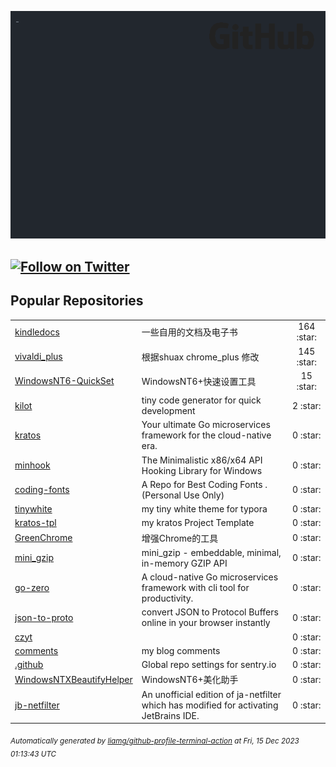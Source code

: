 ![gifOS](os.gif)

[![Follow on Twitter](https://shields.io/twitter/follow/czyt?label=Follow)](https://twitter.com/czyt) 
---

## Popular Repositories
<table>
<tr><td><a href="https://github.com/czyt/kindledocs">kindledocs</a></td><td>一些自用的文档及电子书</td><td align="center" width="12%">164 :star:</td></tr>
<tr><td><a href="https://github.com/czyt/vivaldi_plus">vivaldi_plus</a></td><td>根据shuax chrome_plus 修改</td><td align="center" width="12%">145 :star:</td></tr>
<tr><td><a href="https://github.com/czyt/WindowsNT6-QuickSet">WindowsNT6-QuickSet</a></td><td>WindowsNT6+快速设置工具</td><td align="center" width="12%">15 :star:</td></tr>
<tr><td><a href="https://github.com/czyt/kilot">kilot</a></td><td>tiny code generator  for quick development</td><td align="center" width="12%">2 :star:</td></tr>
<tr><td><a href="https://github.com/czyt/kratos">kratos</a></td><td>Your ultimate Go microservices framework for the cloud-native era.</td><td align="center" width="12%">0 :star:</td></tr>
<tr><td><a href="https://github.com/czyt/minhook">minhook</a></td><td>The Minimalistic x86/x64 API Hooking Library for Windows</td><td align="center" width="12%">0 :star:</td></tr>
<tr><td><a href="https://github.com/czyt/coding-fonts">coding-fonts</a></td><td>A Repo for Best Coding Fonts . (Personal Use Only)</td><td align="center" width="12%">0 :star:</td></tr>
<tr><td><a href="https://github.com/czyt/tinywhite">tinywhite</a></td><td>my tiny white theme for typora</td><td align="center" width="12%">0 :star:</td></tr>
<tr><td><a href="https://github.com/czyt/kratos-tpl">kratos-tpl</a></td><td>my kratos Project Template</td><td align="center" width="12%">0 :star:</td></tr>
<tr><td><a href="https://github.com/czyt/GreenChrome">GreenChrome</a></td><td>增强Chrome的工具</td><td align="center" width="12%">0 :star:</td></tr>
<tr><td><a href="https://github.com/czyt/mini_gzip">mini_gzip</a></td><td>mini_gzip - embeddable, minimal, in-memory GZIP API</td><td align="center" width="12%">0 :star:</td></tr>
<tr><td><a href="https://github.com/czyt/go-zero">go-zero</a></td><td>A cloud-native Go microservices framework with cli tool for productivity.</td><td align="center" width="12%">0 :star:</td></tr>
<tr><td><a href="https://github.com/czyt/json-to-proto">json-to-proto</a></td><td>convert JSON to Protocol Buffers online in your browser instantly</td><td align="center" width="12%">0 :star:</td></tr>
<tr><td><a href="https://github.com/czyt/czyt">czyt</a></td><td></td><td align="center" width="12%">0 :star:</td></tr>
<tr><td><a href="https://github.com/czyt/comments">comments</a></td><td>my blog comments</td><td align="center" width="12%">0 :star:</td></tr>
<tr><td><a href="https://github.com/czyt/.github">.github</a></td><td>Global repo settings for sentry.io</td><td align="center" width="12%">0 :star:</td></tr>
<tr><td><a href="https://github.com/czyt/WindowsNTXBeautifyHelper">WindowsNTXBeautifyHelper</a></td><td>WindowsNT6+美化助手</td><td align="center" width="12%">0 :star:</td></tr>
<tr><td><a href="https://github.com/czyt/jb-netfilter">jb-netfilter</a></td><td>An unofficial edition of ja-netfilter which has modified for activating JetBrains IDE.</td><td align="center" width="12%">0 :star:</td></tr>
</table>



<sub><i>Automatically generated by [liamg/github-profile-terminal-action](https://github.com/liamg/github-profile-terminal-action) at Fri, 15 Dec 2023 01:13:43 UTC</i></sub>
